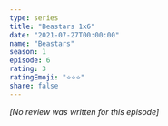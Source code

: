 ```yaml
---
type: series
title: "Beastars 1x6"
date: "2021-07-27T00:00:00"
name: "Beastars"
season: 1
episode: 6
rating: 3
ratingEmoji: "⭐️⭐️⭐️"
share: false
---
```


*[No review was written for this episode]*
